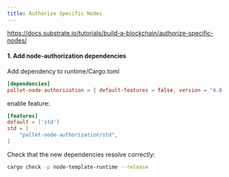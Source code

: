 ```yaml
---
title: Authorize Specific Nodes
---
```


https://docs.substrate.io/tutorials/build-a-blockchain/authorize-specific-nodes/

#### 1. Add node-authorization dependencies

Add dependency to runtime/Cargo.toml

```toml
[dependencies]
pallet-node-authorization = { default-features = false, version = "4.0.0-dev", git = "https://github.com/paritytech/substrate.git", branch = "polkadot-v1.0.0" }
```

enable feature:

```toml
[features]
default = ['std']
std = [
    "pallet-node-authorization/std",
]
```

Check that the new dependencies resolve correctly:

```bash
cargo check -p node-template-runtime --release
```
